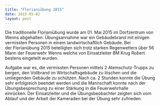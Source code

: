 ```yaml
---
title: "Florianiübung 2015"
date: 2015-05-02
layout: post
---
```


Die traditionelle Florianiübung wurde am 01. Mai 2015 im Dorfzentrum von Wenns abgehalten. Übungsannahme war ein Gebäudebrand mit einigen vermissten Personen in einem landwirtschaftlich Gebäude. Bei der Florianübung 2015 beteiligten sich trotz starken Regenwetters über 56 Mann der Feuerwehr Wenns welche von Einsatzleiter BM Krug Robert bestens eingeteilt wurden.

Aufgabe war es, die vermissten Personen mittels 2 Atemschutz-Trupps zu bergen, den Vollbrand im Wirtschaftsgebäude zu löschen und die umliegenden Gebäude zu schützen. Nach ca. 2 Stunden konnte die Übung sehr erfolgreich beendet werden und die Mannschaft konnte nach der Übungsbesprechung zu einer Stärkung in die Feuerwehrhalle einrücken. Der Einsatzleiter und die Übungsbeobachter zeigten sich vom Ablauf und der Arbeit der Kameraden bei der Übung sehr zufrieden.